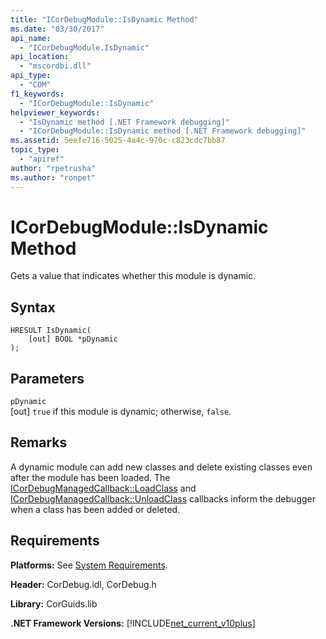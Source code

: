 ```yaml
---
title: "ICorDebugModule::IsDynamic Method"
ms.date: "03/30/2017"
api_name: 
  - "ICorDebugModule.IsDynamic"
api_location: 
  - "mscordbi.dll"
api_type: 
  - "COM"
f1_keywords: 
  - "ICorDebugModule::IsDynamic"
helpviewer_keywords: 
  - "IsDynamic method [.NET Framework debugging]"
  - "ICorDebugModule::IsDynamic method [.NET Framework debugging]"
ms.assetid: 5eefe716-5025-4a4c-970c-c823cdc7bb87
topic_type: 
  - "apiref"
author: "rpetrusha"
ms.author: "ronpet"
---
```

# ICorDebugModule::IsDynamic Method
Gets a value that indicates whether this module is dynamic.  
  
## Syntax  
  
```  
HRESULT IsDynamic(  
    [out] BOOL *pDynamic  
);  
```  
  
## Parameters  
 `pDynamic`  
 [out] `true` if this module is dynamic; otherwise, `false`.  
  
## Remarks  
 A dynamic module can add new classes and delete existing classes even after the module has been loaded. The [ICorDebugManagedCallback::LoadClass](../../../../docs/framework/unmanaged-api/debugging/icordebugmanagedcallback-loadclass-method.md) and [ICorDebugManagedCallback::UnloadClass](../../../../docs/framework/unmanaged-api/debugging/icordebugmanagedcallback-unloadclass-method.md) callbacks inform the debugger when a class has been added or deleted.  
  
## Requirements  
 **Platforms:** See [System Requirements](../../../../docs/framework/get-started/system-requirements.md).  
  
 **Header:** CorDebug.idl, CorDebug.h  
  
 **Library:** CorGuids.lib  
  
 **.NET Framework Versions:** [!INCLUDE[net_current_v10plus](../../../../includes/net-current-v10plus-md.md)]
